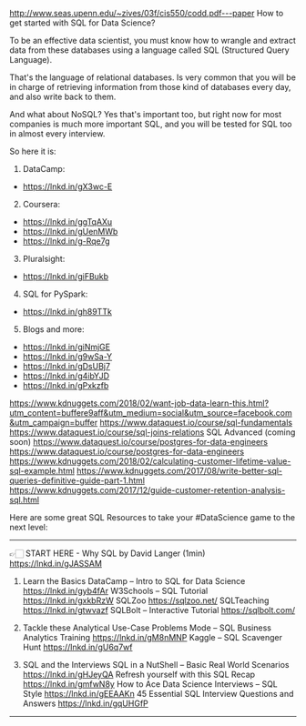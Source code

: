 http://www.seas.upenn.edu/~zives/03f/cis550/codd.pdf---paper
How to get started with SQL for Data Science? 

To be an effective data scientist, you must know how to wrangle and extract data from these databases using a language called SQL (Structured Query Language). 

That's the language of relational databases. Is very common that you will be in charge of retrieving information from those kind of databases every day, and also write back to them.

And what about NoSQL? Yes that's important too, but right now for most companies is much more important SQL, and you will be tested for SQL too in almost every interview.

So here it is:

1. DataCamp: 

- https://lnkd.in/gX3wc-E

2. Coursera:

- https://lnkd.in/ggTqAXu
- https://lnkd.in/gUenMWb
- https://lnkd.in/g-Rqe7g

3. Pluralsight:

- https://lnkd.in/giFBukb

4. SQL for PySpark:

- https://lnkd.in/gh89TTk

5. Blogs and more:

- https://lnkd.in/giNmjGE
- https://lnkd.in/g9wSa-Y
- https://lnkd.in/gDsUBj7
- https://lnkd.in/g4ibYJD
- https://lnkd.in/gPxkzfb

https://www.kdnuggets.com/2018/02/want-job-data-learn-this.html?utm_content=buffere9aff&utm_medium=social&utm_source=facebook.com&utm_campaign=buffer
https://www.dataquest.io/course/sql-fundamentals
https://www.dataquest.io/course/sql-joins-relations
SQL Advanced (coming soon)
https://www.dataquest.io/course/postgres-for-data-engineers
https://www.dataquest.io/course/postgres-for-data-engineers
https://www.kdnuggets.com/2018/02/calculating-customer-lifetime-value-sql-example.html
https://www.kdnuggets.com/2017/08/write-better-sql-queries-definitive-guide-part-1.html
https://www.kdnuggets.com/2017/12/guide-customer-retention-analysis-sql.html


Here are some great SQL Resources to take your #DataScience game to the next level:

- - -
👉🏻 START HERE - Why SQL by David Langer (1min)
https://lnkd.in/gJASSAM

1. Learn the Basics
DataCamp – Intro to SQL for Data Science
https://lnkd.in/gyb4fAr
W3Schools – SQL Tutorial
https://lnkd.in/gxkbRzW
SQLZoo
https://sqlzoo.net/
SQLTeaching
https://lnkd.in/gtwvazf
SQLBolt – Interactive Tutorial
https://sqlbolt.com/

2. Tackle these Analytical Use-Case Problems
Mode – SQL Business Analytics Training
https://lnkd.in/gM8nMNP
Kaggle – SQL Scavenger Hunt
https://lnkd.in/gU6q7wf

3. SQL and the Interviews
SQL in a NutShell – Basic Real World Scenarios
https://lnkd.in/gHJeyQA
Refresh yourself with this SQL Recap
https://lnkd.in/gmfwN8y
How to Ace Data Science Interviews – SQL Style
https://lnkd.in/gEEAAKn
45 Essential SQL Interview Questions and Answers
https://lnkd.in/gqUHGfP

- - -
